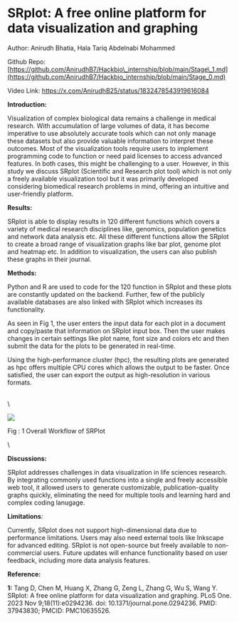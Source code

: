 # **SRplot: A free online platform for data visualization and graphing**

Author: Anirudh Bhatia, Hala Tariq Abdelnabi Mohammed

Github Repo: [https://github.com/AnirudhB7/Hackbio\_internship/blob/main/Stage\_1.md](https://github.com/AnirudhB7/Hackbio_internship/blob/main/Stage_0.md)

Video Link: https://x.com/AnirudhB25/status/1832478543919616084

**Introduction:**

Visualization of complex biological data remains a challenge in medical research. With accumulation of large volumes of data, it has become imperative to use absolutely accurate tools which can not only manage these datasets but also provide valuable information to interpret these outcomes. Most of the visualization tools require users to implement programming code to function or need paid licenses to access advanced features. In both cases, this might be challenging to a user. However, in this study we discuss SRplot (Scientific and Research plot tool) which is not only a freely available visualization tool but it was primarily developed considering biomedical research problems in mind, offering an intuitive and user-friendly platform. 

**Results:**

SRplot is able to display results in 120 different functions which covers a variety of medical research disciplines like, genomics, population genetics and network data analysis etc. All these different functions allow the SRplot to create a broad range of visualization graphs like bar plot, genome plot and heatmap etc. In addition to visualization, the users can also publish these graphs in their journal.

**Methods:**

Python and R are used to code for the 120 function in SRplot and these plots are constantly updated on the backend. Further, few of the publicly available databases are also linked with SRplot which increases its functionality.

As seen in Fig 1, the user enters the input data for each plot in a document and copy/paste that information on SRplot input box. Then the user makes changes in certain settings like plot name, font size and colors etc and then submit the data for the plots to be generated in real-time. 

Using the high-performance cluster (hpc), the resulting plots are generated as hpc offers multiple CPU cores which allows the output to be faster. Once satisfied, the user can export the output as high-resolution in various formats.

\
\


![](https://lh7-rt.googleusercontent.com/docsz/AD_4nXf7EMFkl2WZbC5aTVyCAKADBegqMOMGe8CNgBFFjUCaA2MIBpwcfeMv55539tDp3zIQ7cYQKdj9K1yrEg0zgstfUra39CV_umnsnI8A8XTYLpVlhKPm3c-SB31wmiNdqH2gna-FU5trtHDQbBIYNCwLfo4p?key=YFHpkukwZyPV_j0wink7jw)

Fig : 1 Overall Workflow of SRPlot

\


**Discussions:**

SRplot addresses challenges in data visualization in life sciences research. By integrating commonly used functions into a single and freely accessible web tool, it allowed users to  generate customizable, publication-quality graphs quickly, eliminating the need for multiple tools and learning hard and complex coding lanugage. 

**Limitations**:

Currently, SRplot does not support high-dimensional data due to performance limitations. Users may also need external tools like Inkscape for advanced editing. SRplot is not open-source but freely available to non-commercial users. Future updates will enhance functionality based on user feedback, including more data analysis features. 

**Reference:**

**1:** Tang D, Chen M, Huang X, Zhang G, Zeng L, Zhang G, Wu S, Wang Y. SRplot: A free online platform for data visualization and graphing. PLoS One. 2023 Nov 9;18(11):e0294236. doi: 10.1371/journal.pone.0294236. PMID: 37943830; PMCID: PMC10635526.

